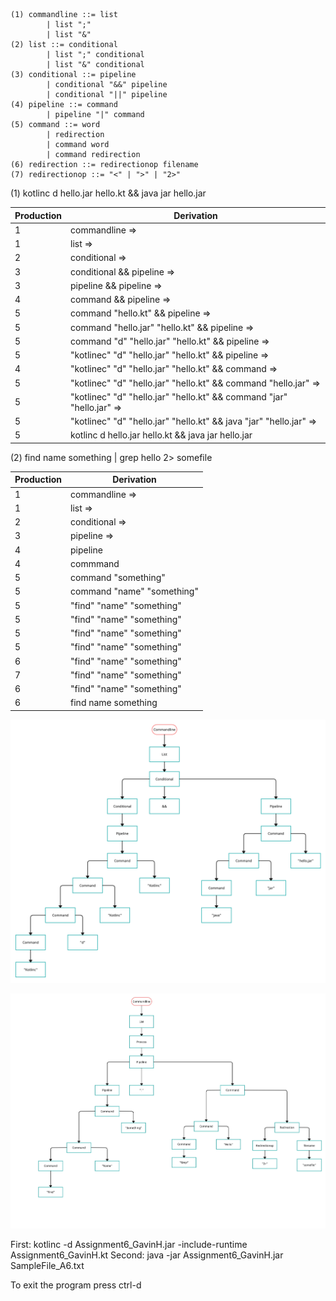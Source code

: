 <!-- Assignement 6: 
Gavin Hammersley
CSCI 320 -->


<!-- Syntax Processing -->
```bnf
(1) commandline ::= list
        | list ";"
        | list "&"
(2) list ::= conditional
        | list ";" conditional
        | list "&" conditional
(3) conditional ::= pipeline
        | conditional "&&" pipeline
        | conditional "||" pipeline
(4) pipeline ::= command
        | pipeline "|" command
(5) command ::= word
        | redirection
        | command word
        | command redirection
(6) redirection ::= redirectionop filename
(7) redirectionop ::= "<" | ">" | "2>"

```

<!-- BNF Tables -->
(1) kotlinc d hello.jar hello.kt && java jar hello.jar

| Production | Derivation |
|---|------|
| 1 | commandline => |
| 1 | list => |
| 2 | conditional => |
| 3 | conditional && pipeline => |
| 3 | pipeline && pipeline => |
| 4 | command && pipeline => |
| 5 | command "hello.kt" && pipeline => |
| 5 | command "hello.jar" "hello.kt" && pipeline => |
| 5 | command "d" "hello.jar" "hello.kt" && pipeline => |
| 5 | "kotlinec" "d" "hello.jar" "hello.kt" && pipeline => |
| 4 | "kotlinec" "d" "hello.jar" "hello.kt" && command => |
| 5 | "kotlinec" "d" "hello.jar" "hello.kt" && command "hello.jar" => |
| 5 | "kotlinec" "d" "hello.jar" "hello.kt" && command "jar" "hello.jar" => |
| 5 |  "kotlinec" "d" "hello.jar" "hello.kt" && java "jar" "hello.jar" => |
| 5 |  kotlinc d hello.jar hello.kt && java jar hello.jar |



(2) find name something | grep hello 2> somefile

| Production | Derivation |
|---|------|
| 1 | commandline => |
| 1 | list => |
| 2 | conditional => |
| 3 | pipeline => |
| 4 | pipeline | command => |
| 4 | commmand | command => |
| 5 | command "something" | command => |
| 5 | command "name" "something" | command => |
| 5 | "find" "name" "something" | command => |
| 5 | "find" "name" "something" | command redircetion => |
| 5 | "find" "name" "something" | command "hello" redircetion => |
| 5 | "find" "name" "something" | "grep" "hello" redircetion => |
| 6 | "find" "name" "something" | "grep" "hello" "2>" redirectionop filename => |
| 7 | "find" "name" "something" | "grep" "hello" "2>" filename => |
| 6 | "find" "name" "something" | "grep" "hello" "2>" "somefile" => |
| 6 | find name something | grep hello 2> somefile |


<!-- Image Referencing -->
![alt text](AST1.png "AST 1")

![alt text](AST2.jpg "AST 2")

<!-- Running the Assignment 6 KT code -->
First: 
        kotlinc -d Assignment6_GavinH.jar -include-runtime Assignment6_GavinH.kt
Second:
        java -jar Assignment6_GavinH.jar SampleFile_A6.txt

To exit the program press ctrl-d